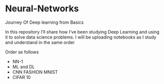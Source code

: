 # Neural-Networks
Journey Of Deep learning from Basics

In this repository I’ll share how I’ve been studying Deep Learning and using it to solve data science problems.
I will be uploading notebooks as I study and understand in the same order

Order as follows
 - NN-1
 - ML and DL
 - CNN FASHION MNIST
 - CIFAR 10
